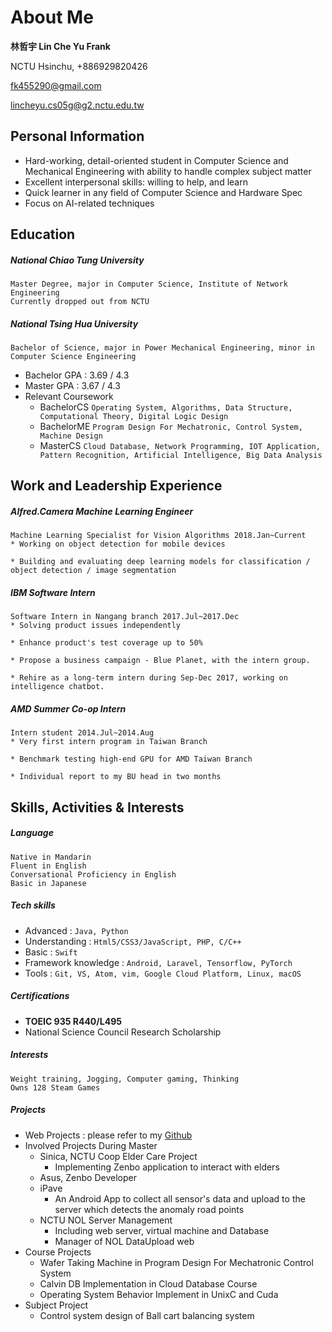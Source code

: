 # About Me
  **林哲宇 Lin Che Yu Frank**

  NCTU Hsinchu, +886929820426

  fk455290@gmail.com

  lincheyu.cs05g@g2.nctu.edu.tw

## Personal Information
* Hard-working, detail-oriented student in Computer Science and Mechanical Engineering with ability to handle complex subject matter
* Excellent interpersonal skills: willing to help, and learn
* Quick learner in any field of Computer Science and Hardware Spec
* Focus on AI-related techniques

## Education

##### National Chiao Tung University
    Master Degree, major in Computer Science, Institute of Network Engineering
    Currently dropped out from NCTU

##### National Tsing Hua University
    Bachelor of Science, major in Power Mechanical Engineering, minor in Computer Science Engineering

* Bachelor GPA : 3.69 / 4.3
* Master GPA : 3.67 / 4.3
* Relevant Coursework
  * BachelorCS `Operating System, Algorithms, Data Structure, Computational Theory, Digital Logic Design`
  * BachelorME `Program Design For Mechatronic, Control System, Machine Design`
  * MasterCS `Cloud Database, Network Programming, IOT Application, Pattern Recognition, Artificial Intelligence, Big Data Analysis`

## Work and Leadership Experience

##### Alfred.Camera Machine Learning Engineer
    Machine Learning Specialist for Vision Algorithms 2018.Jan~Current
    * Working on object detection for mobile devices

    * Building and evaluating deep learning models for classification / object detection / image segmentation

##### IBM Software Intern
    Software Intern in Nangang branch 2017.Jul~2017.Dec
    * Solving product issues independently

    * Enhance product's test coverage up to 50%

    * Propose a business campaign - Blue Planet, with the intern group.

    * Rehire as a long-term intern during Sep-Dec 2017, working on intelligence chatbot.

##### AMD Summer Co-op Intern
    Intern student 2014.Jul~2014.Aug
    * Very first intern program in Taiwan Branch

    * Benchmark testing high-end GPU for AMD Taiwan Branch

    * Individual report to my BU head in two months

## Skills, Activities & Interests

##### Language
    Native in Mandarin
    Fluent in English
    Conversational Proficiency in English
    Basic in Japanese

##### Tech skills
* Advanced : `Java, Python`
* Understanding : `Html5/CSS3/JavaScript, PHP, C/C++`
* Basic : `Swift`
* Framework knowledge : `Android, Laravel, Tensorflow, PyTorch`
* Tools : `Git, VS, Atom, vim, Google Cloud Platform, Linux, macOS`

##### Certifications
* **TOEIC 935 R440/L495**
* National Science Council Research Scholarship

##### Interests
    Weight training, Jogging, Computer gaming, Thinking
    Owns 128 Steam Games

##### Projects
* Web Projects : please refer to my [Github](https://github.com/lcycoding)
* Involved Projects During Master
  * Sinica, NCTU Coop Elder Care Project
    * Implementing Zenbo application to interact with elders
  * Asus, Zenbo Developer
  * iPave
    * An Android App to collect all sensor's data and upload to the server which detects the anomaly road points
  * NCTU NOL Server Management
    * Including web server, virtual machine and Database
    * Manager of NOL DataUpload web
* Course Projects
  * Wafer Taking Machine in Program Design For Mechatronic Control System
  * Calvin DB Implementation in Cloud Database Course
  * Operating System Behavior Implement in UnixC and Cuda
* Subject Project
  * Control system design of Ball cart balancing system
